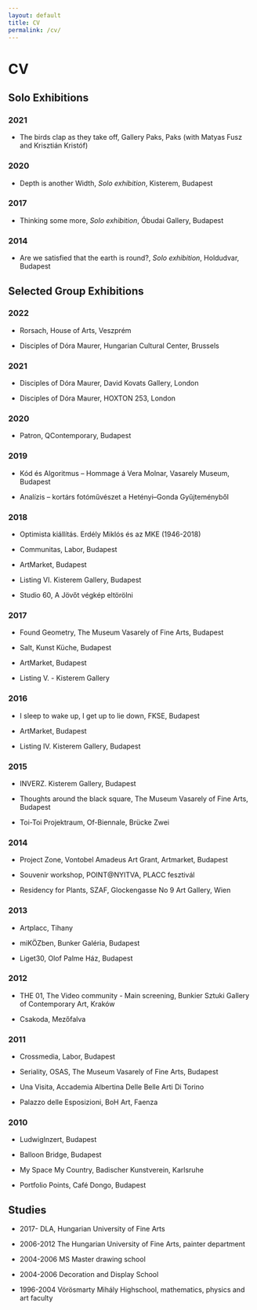 ```yaml
---
layout: default
title: CV
permalink: /cv/
---
```


# CV

## Solo Exhibitions 

### 2021

* The birds clap as they take off, Gallery Paks, Paks (with Matyas Fusz and Krisztián Kristóf)

### 2020

* Depth is another Width, _Solo exhibition_, Kisterem, Budapest

### 2017

* Thinking some more, _Solo exhibition_, Óbudai Gallery, Budapest

### 2014 

* Are we satisfied that the earth is round?, _Solo exhibition_, Holdudvar, Budapest 


## Selected Group Exhibitions 

### 2022

* Rorsach, House of Arts, Veszprém

* Disciples of Dóra Maurer, Hungarian Cultural Center, Brussels

### 2021

* Disciples of Dóra Maurer, David Kovats Gallery, London

* Disciples of Dóra Maurer, HOXTON 253, London

### 2020

* Patron, QContemporary, Budapest

### 2019

* Kód és Algoritmus – Hommage á Vera Molnar, Vasarely Museum, Budapest

* Analízis – kortárs fotóművészet a Hetényi–Gonda Gyűjteményből

### 2018

* Optimista kiállítás. Erdély Miklós és az MKE (1946-2018)

* Communitas, Labor, Budapest

* ArtMarket, Budapest

* Listing VI. Kisterem Gallery, Budapest

* Studio 60, A Jövőt végkép eltörölni

### 2017

* Found Geometry, The Museum Vasarely of Fine Arts, Budapest

* Salt, Kunst Küche, Budapest

* ArtMarket, Budapest

* Listing V. - Kisterem Gallery

### 2016 

* I sleep to wake up, I get up to lie down, FKSE, Budapest 

* ArtMarket, Budapest

* Listing IV. Kisterem Gallery, Budapest

### 2015 

* INVERZ. Kisterem Gallery, Budapest

* Thoughts around the black square, The Museum Vasarely of Fine Arts, Budapest 

* Toi-Toi Projektraum, Of-Biennale, Brücke Zwei 

### 2014 

* Project Zone, Vontobel Amadeus Art Grant, Artmarket, Budapest 

* Souvenir workshop, POINT@NYITVA, PLACC fesztivál 

* Residency for Plants, SZAF, Glockengasse No 9 Art Gallery, Wien 

### 2013

* Artplacc, Tihany 

* miKÖZben, Bunker Galéria, Budapest

* Liget30, Olof Palme Ház, Budapest 

### 2012 

* THE 01, The Video community - Main screening, Bunkier Sztuki Gallery of Contemporary Art, Kraków 

* Csakoda, Mezőfalva 

### 2011 

* Crossmedia, Labor, Budapest 

* Seriality, OSAS, The Museum Vasarely of Fine Arts, Budapest 

* Una Visita, Accademia Albertina Delle Belle Arti Di Torino 

* Palazzo delle Esposizioni, BoH Art, Faenza 

### 2010 

* LudwigInzert, Budapest 

* Balloon Bridge, Budapest 

* My Space My Country, Badischer Kunstverein, Karlsruhe 

* Portfolio Points, Café Dongo, Budapest


## Studies 

* 2017-         DLA, Hungarian University of Fine Arts

* 2006-2012 The Hungarian University of Fine Arts, painter department 

* 2004-2006 MS Master drawing school 

* 2004-2006 Decoration and Display School 

* 1996-2004 Vörösmarty Mihály Highschool, mathematics, physics and art faculty
